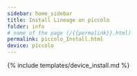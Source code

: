 ```yaml
---
sidebar: home_sidebar
title: Install Lineage on piccolo
folder: info
# name of the page (/{{permalink}}.html)
permalink: piccolo_Install.html
device: piccolo
---
```

{% include templates/device_install.md %}
